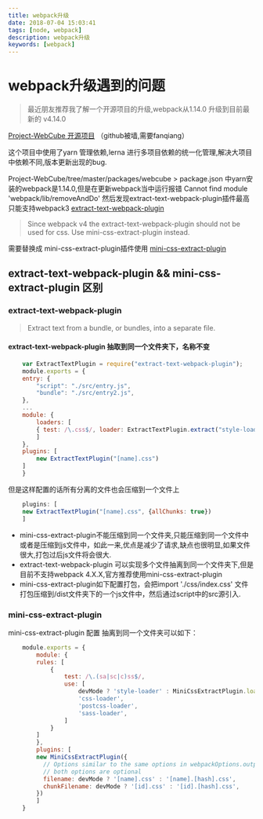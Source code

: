 ```yaml
---
title: webpack升级
date: 2018-07-04 15:03:41
tags: [node, webpack]
description: webpack升级
keywords: [webpack]
---
```


# webpack升级遇到的问题

> 最近朋友推荐我了解一个开源项目的升级,webpack从1.14.0 升级到目前最新的 v4.14.0

[Project-WebCube 开源项目](https://github.com/dexteryy/Project-WebCube) （github被墙,需要fanqiang）

这个项目中使用了yarn 管理依赖,lerna 进行多项目依赖的统一化管理,解决大项目中依赖不同,版本更新出现的bug.

Project-WebCube/tree/master/packages/webcube > package.json 中yarn安装的webpack是1.14.0,但是在更新webpack当中运行报错 Cannot find module 'webpack/lib/removeAndDo'
然后发现extract-text-webpack-plugin插件最高只能支持webpack3
[extract-text-webpack-plugin](https://github.com/webpack-contrib/extract-text-webpack-plugin)

> Since webpack v4 the extract-text-webpack-plugin should not be used for css. Use mini-css-extract-plugin instead.

需要替换成 mini-css-extract-plugin插件使用
[mini-css-extract-plugin](https://github.com/webpack-contrib/mini-css-extract-plugin)


## extract-text-webpack-plugin && mini-css-extract-plugin 区别

### extract-text-webpack-plugin
> Extract text from a bundle, or bundles, into a separate file.

#### extract-text-webpack-plugin 抽取到同一个文件夹下，名称不变
```js
    var ExtractTextPlugin = require("extract-text-webpack-plugin");
    module.exports = {
    entry: {
        "script": "./src/entry.js",
        "bundle": "./src/entry2.js",
    },
    ...
    module: {
        loaders: [
        { test: /\.css$/, loader: ExtractTextPlugin.extract("style-loader", "css-loader") }
        ]
    },
    plugins: [
        new ExtractTextPlugin("[name].css")
    ]
    }
```

但是这样配置的话所有分离的文件也会压缩到一个文件上
```js
    plugins: [
    new ExtractTextPlugin("[name].css", {allChunks: true})
    ]
```

* mini-css-extract-plugin不能压缩到同一个文件夹,只能压缩到同一个文件中或者是压缩到js文件中，如此一来,优点是减少了请求,缺点也很明显,如果文件很大,打包过后js文件将会很大.
* extract-text-webpack-plugin 可以实现多个文件抽离到同一个文件夹下,但是目前不支持webpack 4.X.X,官方推荐使用mini-css-extract-plugin
* mini-css-extract-plugin如下配置打包，会把import './css/index.css' 文件打包压缩到/dist文件夹下的一个js文件中，然后通过script中的src源引入.


### mini-css-extract-plugin

mini-css-extract-plugin 配置 抽离到同一个文件夹可以如下：

```js
    module.exports = {
        module: {
        rules: [
            {
                test: /\.(sa|sc|c)ss$/,
                use: [
                    devMode ? 'style-loader' : MiniCssExtractPlugin.loader,
                    'css-loader',
                    'postcss-loader',
                    'sass-loader',
                ]
            }
        ]
        },
        plugins: [
        new MiniCssExtractPlugin({
          // Options similar to the same options in webpackOptions.output
          // both options are optional
          filename: devMode ? '[name].css' : '[name].[hash].css',
          chunkFilename: devMode ? '[id].css' : '[id].[hash].css',
        })
        ]
    }
```

